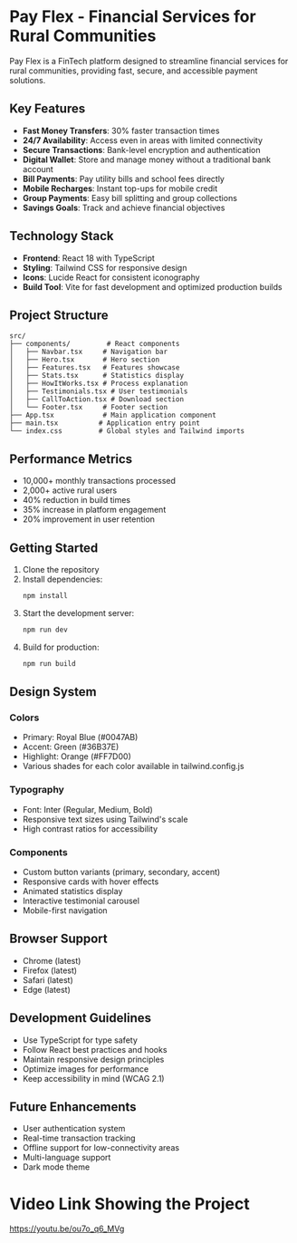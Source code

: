 # 
# Pay Flex - Financial Services for Rural Communities

Pay Flex is a FinTech platform designed to streamline financial services for rural communities, providing fast, secure, and accessible payment solutions.

## Key Features

- **Fast Money Transfers**: 30% faster transaction times
- **24/7 Availability**: Access even in areas with limited connectivity
- **Secure Transactions**: Bank-level encryption and authentication
- **Digital Wallet**: Store and manage money without a traditional bank account
- **Bill Payments**: Pay utility bills and school fees directly
- **Mobile Recharges**: Instant top-ups for mobile credit
- **Group Payments**: Easy bill splitting and group collections
- **Savings Goals**: Track and achieve financial objectives

## Technology Stack

- **Frontend**: React 18 with TypeScript
- **Styling**: Tailwind CSS for responsive design
- **Icons**: Lucide React for consistent iconography
- **Build Tool**: Vite for fast development and optimized production builds

## Project Structure

```
src/
├── components/         # React components
│   ├── Navbar.tsx     # Navigation bar
│   ├── Hero.tsx       # Hero section
│   ├── Features.tsx   # Features showcase
│   ├── Stats.tsx      # Statistics display
│   ├── HowItWorks.tsx # Process explanation
│   ├── Testimonials.tsx # User testimonials
│   ├── CallToAction.tsx # Download section
│   └── Footer.tsx     # Footer section
├── App.tsx            # Main application component
├── main.tsx          # Application entry point
└── index.css         # Global styles and Tailwind imports

```

## Performance Metrics

- 10,000+ monthly transactions processed
- 2,000+ active rural users
- 40% reduction in build times
- 35% increase in platform engagement
- 20% improvement in user retention

## Getting Started

1. Clone the repository
2. Install dependencies:
   ```bash
   npm install
   ```
3. Start the development server:
   ```bash
   npm run dev
   ```
4. Build for production:
   ```bash
   npm run build
   ```

## Design System

### Colors
- Primary: Royal Blue (#0047AB)
- Accent: Green (#36B37E)
- Highlight: Orange (#FF7D00)
- Various shades for each color available in tailwind.config.js

### Typography
- Font: Inter (Regular, Medium, Bold)
- Responsive text sizes using Tailwind's scale
- High contrast ratios for accessibility

### Components
- Custom button variants (primary, secondary, accent)
- Responsive cards with hover effects
- Animated statistics display
- Interactive testimonial carousel
- Mobile-first navigation

## Browser Support

- Chrome (latest)
- Firefox (latest)
- Safari (latest)
- Edge (latest)

## Development Guidelines

- Use TypeScript for type safety
- Follow React best practices and hooks
- Maintain responsive design principles
- Optimize images for performance
- Keep accessibility in mind (WCAG 2.1)

## Future Enhancements

- User authentication system
- Real-time transaction tracking
- Offline support for low-connectivity areas
- Multi-language support
- Dark mode theme

# Video Link Showing the Project

https://youtu.be/ou7o_q6_MVg

